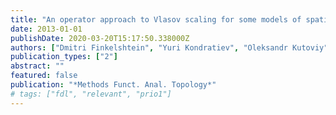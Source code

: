 ```yaml
---
title: "An operator approach to Vlasov scaling for some models of spatial ecology"
date: 2013-01-01
publishDate: 2020-03-20T15:17:50.338000Z
authors: ["Dmitri Finkelshtein", "Yuri Kondratiev", "Oleksandr Kutoviy"]
publication_types: ["2"]
abstract: ""
featured: false
publication: "*Methods Funct. Anal. Topology*"
# tags: ["fdl", "relevant", "prio1"]
---
```


